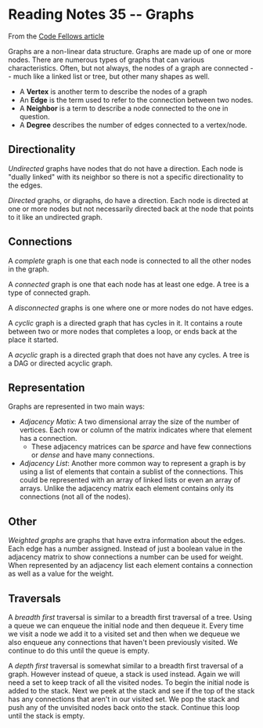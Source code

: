 # Reading Notes 35 -- Graphs

From the [Code Fellows article](https://codefellows.github.io/common_curriculum/data_structures_and_algorithms/Code_401/class-35/resources/graphs.html)

Graphs are a non-linear data structure. Graphs are made up of one or more nodes. There are numerous types of graphs that can various characteristics. Often, but not always, the nodes of a graph are connected -- much like a linked list or tree, but other many shapes as well.

- A **Vertex** is another term to describe the nodes of a graph
- An **Edge** is the term used to refer to the connection between two nodes.
- A **Neighbor** is a term to describe a node connected to the one in question.
- A **Degree** describes the number of edges connected to a vertex/node.

## Directionality 

*Undirected* graphs have nodes that do not have a direction. Each node is "dually linked" with its neighbor so there is not a specific directionality to the edges.

*Directed* graphs, or digraphs, do have a direction. Each node is directed at one or more nodes but not necessarily directed back at the node that points to it like an undirected graph. 

## Connections

A *complete* graph is one that each node is connected to all the other nodes in the graph.

A *connected* graph is one that each node has at least one edge. A tree is a type of connected graph.

A *disconnected* graphs is one where one or more nodes do not have edges.

A *cyclic* graph is a directed graph that has cycles in it. It contains a route between two or more nodes that completes a loop, or ends back at the place it started.

A *acyclic* graph is a directed graph that does not have any cycles. A tree is a DAG or directed acyclic graph.

## Representation

Graphs are represented in two main ways:

- *Adjacency Matix*: A two dimensional array the size of the number of vertices. Each row or column of the matrix indicates where that element has a connection.
  - These adjacency matrices can be *sparce* and have few connections or *dense* and have many connections.
- *Adjacency List*: Another more common way to represent a graph is by using a list of elements that contain a sublist of the connections. This could be represented with an array of linked lists or even an array of arrays. Unlike the adjacency matrix each element contains only its connections (not all of the nodes).

## Other

*Weighted graphs* are graphs that have extra information about the edges. Each edge has a number assigned. Instead of just a boolean value in the adjacency matrix to show connections a number can be used for weight. When represented by an adjacency list each element contains a connection as well as a value for the weight.

## Traversals

A *breadth first* traversal is similar to a breadth first traversal of a tree. Using a queue we can enqueue the initial node and then dequeue it. Every time we visit a node we add it to a visited set and then when we dequeue we also enqueue any connections that haven't been previously visited. We continue to do this until the queue is empty.

A *depth first* traversal is somewhat similar to a breadth first traversal of a graph. However instead of queue, a stack is used instead. Again we will need a set to keep track of all the visited nodes. To begin the initial node is added to the stack. Next we peek at the stack and see if the top of the stack has any connections that aren't in our visited set. We pop the stack and push any of the unvisited nodes back onto the stack. Continue this loop until the stack is empty.
